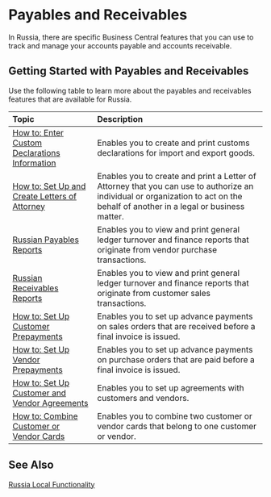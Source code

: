 # Payables and Receivables 

In Russia, there are specific Business Central features that you can use to track and manage your accounts payable and accounts receivable.

 

## Getting Started with Payables and Receivables 

Use the following table to learn more about the payables and receivables features that are available for Russia. 

| Topic                                             | Description                                                  |
| :------------------------------------------------ | :----------------------------------------------------------- |
| [How to: Enter Custom Declarations Information](How-to-Enter-Custom-Declarations-Information.md) | Enables you to create and print customs declarations for import and export goods. |
| [How to: Set Up and Create Letters of Attorney](How-to-Set-Up-and-Create-Letters-of-Attorney.md) | Enables you to create and print a Letter of Attorney that you can use to authorize an individual or organization to act on the behalf of another in a legal or business matter. |
| [Russian Payables Reports](Russian-Payables-Reports.md)                      | Enables you to view and print general ledger turnover and finance reports that originate from vendor purchase transactions. |
| [Russian Receivables Reports](Russian-Receivables-Reports.md)                   | Enables you to view and print general ledger turnover and finance reports that originate from customer sales transactions. |
| [How to: Set Up Customer Prepayments](How-to-Set-Up-Customer-Prepayments.md)           | Enables you to set up advance payments on sales orders that are received before a final invoice is issued. |
| [How to: Set Up Vendor Prepayments](How-to-Set-Up-Vendor-Prepayments.md)             | Enables you to set up advance payments on purchase orders that are paid before a final invoice is issued. |
| [How to: Set Up Customer and Vendor Agreements](How-to-Set-Up-Customer-and-Vendor-Agreements.md) | Enables you to set up agreements with customers and vendors. |
| [How to: Combine Customer or Vendor Cards](How-to-Combine-Customer-or-Vendor-Cards.md)      | Enables you to combine two customer or vendor cards that belong to one customer or vendor. |

 

## See Also 

[Russia Local Functionality](russia-local-functionality.md)
